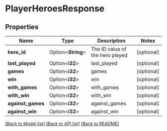 # PlayerHeroesResponse

## Properties

Name | Type | Description | Notes
------------ | ------------- | ------------- | -------------
**hero_id** | Option<**String**> | The ID value of the hero played | [optional]
**last_played** | Option<**i32**> | last_played | [optional]
**games** | Option<**i32**> | games | [optional]
**win** | Option<**i32**> | win | [optional]
**with_games** | Option<**i32**> | with_games | [optional]
**with_win** | Option<**i32**> | with_win | [optional]
**against_games** | Option<**i32**> | against_games | [optional]
**against_win** | Option<**i32**> | against_win | [optional]

[[Back to Model list]](../README.md#documentation-for-models) [[Back to API list]](../README.md#documentation-for-api-endpoints) [[Back to README]](../README.md)



